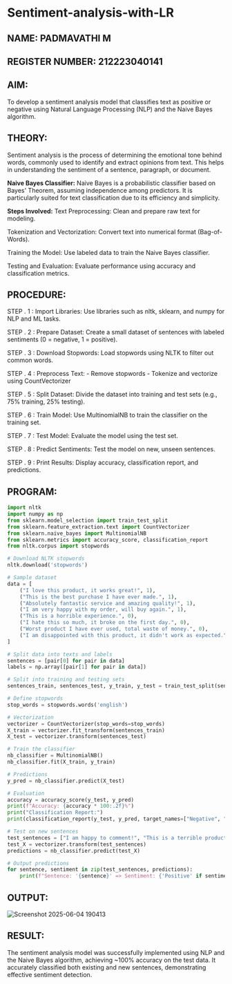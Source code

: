 # Sentiment-analysis-with-LR
## NAME: PADMAVATHI M
## REGISTER NUMBER: 212223040141
## AIM:
To develop a sentiment analysis model that classifies text as positive or negative using Natural Language Processing (NLP) and the Naive Bayes algorithm.

## THEORY:
Sentiment analysis is the process of determining the emotional tone behind words, commonly used to identify and extract opinions from text. This helps in understanding the sentiment of a sentence, paragraph, or document.

**Naive Bayes Classifier:**
Naive Bayes is a probabilistic classifier based on Bayes' Theorem, assuming independence among predictors. It is particularly suited for text classification due to its efficiency and simplicity.

**Steps Involved:**
Text Preprocessing: Clean and prepare raw text for modeling.

Tokenization and Vectorization: Convert text into numerical format (Bag-of-Words).

Training the Model: Use labeled data to train the Naive Bayes classifier.

Testing and Evaluation: Evaluate performance using accuracy and classification metrics.

## PROCEDURE:
STEP . 1 : Import Libraries: Use libraries such as nltk, sklearn, and numpy for NLP and ML tasks.

STEP . 2 : Prepare Dataset: Create a small dataset of sentences with labeled sentiments (0 = negative, 1 = positive).

STEP . 3 : Download Stopwords: Load stopwords using NLTK to filter out common words.

STEP . 4 : Preprocess Text:
               - Remove stopwords
               - Tokenize and vectorize using CountVectorizer

STEP . 5 : Split Dataset: Divide the dataset into training and test sets (e.g., 75% training, 25% testing).

STEP . 6 : Train Model: Use MultinomialNB to train the classifier on the training set.

STEP . 7 : Test Model: Evaluate the model using the test set.

STEP . 8 : Predict Sentiments: Test the model on new, unseen sentences.

STEP . 9 : Print Results: Display accuracy, classification report, and predictions.

## PROGRAM:
```Python  # Import necessary libraries
import nltk
import numpy as np
from sklearn.model_selection import train_test_split
from sklearn.feature_extraction.text import CountVectorizer
from sklearn.naive_bayes import MultinomialNB
from sklearn.metrics import accuracy_score, classification_report
from nltk.corpus import stopwords

# Download NLTK stopwords
nltk.download('stopwords')

# Sample dataset
data = [
    ("I love this product, it works great!", 1),
    ("This is the best purchase I have ever made.", 1),
    ("Absolutely fantastic service and amazing quality!", 1),
    ("I am very happy with my order, will buy again.", 1),
    ("This is a horrible experience.", 0),
    ("I hate this so much, it broke on the first day.", 0),
    ("Worst product I have ever used, total waste of money.", 0),
    ("I am disappointed with this product, it didn't work as expected.", 0)
]

# Split data into texts and labels
sentences = [pair[0] for pair in data]
labels = np.array([pair[1] for pair in data])

# Split into training and testing sets
sentences_train, sentences_test, y_train, y_test = train_test_split(sentences, labels, test_size=0.25, random_state=42)

# Define stopwords
stop_words = stopwords.words('english')

# Vectorization
vectorizer = CountVectorizer(stop_words=stop_words)
X_train = vectorizer.fit_transform(sentences_train)
X_test = vectorizer.transform(sentences_test)

# Train the classifier
nb_classifier = MultinomialNB()
nb_classifier.fit(X_train, y_train)

# Predictions
y_pred = nb_classifier.predict(X_test)

# Evaluation
accuracy = accuracy_score(y_test, y_pred)
print(f"Accuracy: {accuracy * 100:.2f}%")
print("Classification Report:")
print(classification_report(y_test, y_pred, target_names=["Negative", "Positive"]))

# Test on new sentences
test_sentences = ["I am happy to comment!", "This is a terrible product."]
test_X = vectorizer.transform(test_sentences)
predictions = nb_classifier.predict(test_X)

# Output predictions
for sentence, sentiment in zip(test_sentences, predictions):
    print(f"Sentence: '{sentence}' => Sentiment: {'Positive' if sentiment == 1 else 'Negative'}")
```

## OUTPUT:
![Screenshot 2025-06-04 190413](https://github.com/user-attachments/assets/a6ee4973-42f8-4f39-886c-1ff4058344a2)

## RESULT:
The sentiment analysis model was successfully implemented using NLP and the Naive Bayes algorithm, achieving ~100% accuracy on the test data. It accurately classified both existing and new sentences, demonstrating effective sentiment detection.
